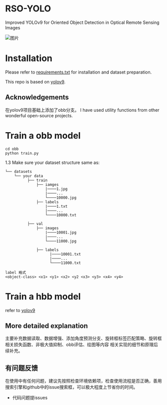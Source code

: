 # RSO-YOLO
Improved YOLOv9 for Oriented Object Detection in Optical Remote Sensing Images

![图片](./obb/图片30.png)



# Installation
Please refer to [requirements.txt](./requirements.txt) for installation and dataset preparation.

This repo is based on [yolov9](https://github.com/WongKinYiu/yolov9). 

## Acknowledgements
在yolov9项目基础上添加了obb分支。
I have used utility functions from other wonderful open-source projects.

# Train a obb model
```shell
cd obb
python train.py
```

1.3 Make sure your dataset structure same as:
```
└── datasets
    └── your data
          ├── train
              ├── iamges
                  |────1.jpg
                  |────...
                  └────10000.jpg
              ├── labels
                  |────1.txt
                  |────...
                  └────10000.txt

          ├── val
              ├── images
                  |────10001.jpg
                  |────...
                  └────11000.jpg
                    
              ├── labels
                    |────10001.txt
                    |────...
                    └────11000.txt
```

```
label 格式
<object-class> <x1> <y1> <x2> <y2 <x3> <y3> <x4> <y4>
```

# Train a hbb model
refer to [yolov9](https://github.com/WongKinYiu/yolov9)

## More detailed explanation
主要补充数据读取、数据增强、添加角度预测分支、旋转框标签匹配策略、旋转框相关损失函数、非极大值抑制、obb评估、绘图等内容
相关实现的细节和原理后续补充。

## 有问题反馈
在使用中有任何问题，建议先按照检查环境依赖项，检查使用流程是否正确，善用搜索引擎和github中的issue搜索框，可以极大程度上节省你的时间。

* 代码问题提issues


